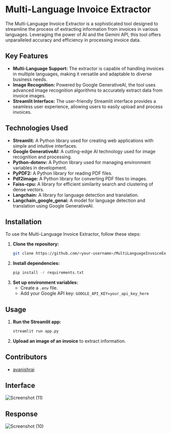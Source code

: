 # Multi-Language Invoice Extractor

The Multi-Language Invoice Extractor is a sophisticated tool designed to streamline the process of extracting information from invoices in various languages. Leveraging the power of AI and the Gemini API, this tool offers unparalleled accuracy and efficiency in processing invoice data.

## Key Features

- **Multi-Language Support:** The extractor is capable of handling invoices in multiple languages, making it versatile and adaptable to diverse business needs.
- **Image Recognition:** Powered by Google GenerativeAI, the tool uses advanced image recognition algorithms to accurately extract data from invoice images.
- **Streamlit Interface:** The user-friendly Streamlit interface provides a seamless user experience, allowing users to easily upload and process invoices.

## Technologies Used

- **Streamlit:** A Python library used for creating web applications with simple and intuitive interfaces.
- **Google GenerativeAI:** A cutting-edge AI technology used for image recognition and processing.
- **Python-dotenv:** A Python library used for managing environment variables in development.
- **PyPDF2:** A Python library for reading PDF files.
- **Pdf2image:** A Python library for converting PDF files to images.
- **Faiss-cpu:** A library for efficient similarity search and clustering of dense vectors.
- **Langchain:** A library for language detection and translation.
- **Langchain_google_genai:** A model for language detection and translation using Google GenerativeAI.

## Installation

To use the Multi-Language Invoice Extractor, follow these steps:

1. **Clone the repository:**
   ```bash
   git clone https://github.com/<your-username>/MultiLanguageInvoiceExtractor.git
   ```
2. **Install dependencies:**
   ```bash
   pip install -r requirements.txt
   ```
3. **Set up environment variables:**
   - Create a `.env` file.
   - Add your Google API key: `GOOGLE_API_KEY=your_api_key_here`

## Usage

1. **Run the Streamlit app:**
   ```bash
   streamlit run app.py
   ```
2. **Upload an image of an invoice** to extract information.

## Contributors

- [avanishrai](https://github.com/avanishrai30)

## Interface
![Screenshot (11)](https://github.com/avanishrai30/Multilanguage-invoice-extractor/assets/82101000/fe33b501-f9df-4ccd-8169-d03df796b597)

## Response
![Screenshot (10)](https://github.com/avanishrai30/Multilanguage-invoice-extractor/assets/82101000/13543a5a-04c9-4d99-8dd8-d7bfd15e96ed)
